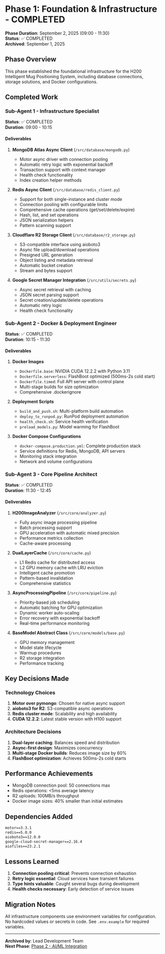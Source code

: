 # Phase 1: Foundation & Infrastructure - COMPLETED

**Phase Duration**: September 2, 2025 (09:00 - 11:30)  
**Status**: ✅ COMPLETED  
**Archived**: September 1, 2025

## Phase Overview
This phase established the foundational infrastructure for the H200 Intelligent Mug Positioning System, including database connections, storage solutions, and Docker configurations.

## Completed Work

### Sub-Agent 1 - Infrastructure Specialist
**Status**: ✅ COMPLETED  
**Duration**: 09:00 - 10:15

#### Deliverables
1. **MongoDB Atlas Async Client** (`/src/database/mongodb.py`)
   - Motor async driver with connection pooling
   - Automatic retry logic with exponential backoff
   - Transaction support with context manager
   - Health check functionality
   - Index creation helper methods

2. **Redis Async Client** (`/src/database/redis_client.py`)
   - Support for both single-instance and cluster mode
   - Connection pooling with configurable limits
   - Comprehensive cache operations (get/set/delete/expire)
   - Hash, list, and set operations
   - JSON serialization helpers
   - Pattern scanning support

3. **Cloudflare R2 Storage Client** (`/src/database/r2_storage.py`)
   - S3-compatible interface using aioboto3
   - Async file upload/download operations
   - Presigned URL generation
   - Object listing and metadata retrieval
   - Automatic bucket creation
   - Stream and bytes support

4. **Google Secret Manager Integration** (`/src/utils/secrets.py`)
   - Async secret retrieval with caching
   - JSON secret parsing support
   - Secret creation/update/delete operations
   - Automatic retry logic
   - Health check functionality

### Sub-Agent 2 - Docker & Deployment Engineer
**Status**: ✅ COMPLETED  
**Duration**: 10:15 - 11:30

#### Deliverables
1. **Docker Images**
   - `Dockerfile.base`: NVIDIA CUDA 12.2.2 with Python 3.11
   - `Dockerfile.serverless`: FlashBoot optimized (500ms-2s cold start)
   - `Dockerfile.timed`: Full API server with control plane
   - Multi-stage builds for size optimization
   - Comprehensive .dockerignore

2. **Deployment Scripts**
   - `build_and_push.sh`: Multi-platform build automation
   - `deploy_to_runpod.py`: RunPod deployment automation
   - `health_check.sh`: Service health verification
   - `preload_models.py`: Model warming for FlashBoot

3. **Docker Compose Configurations**
   - `docker-compose.production.yml`: Complete production stack
   - Service definitions for Redis, MongoDB, API servers
   - Monitoring stack integration
   - Network and volume configurations

### Sub-Agent 3 - Core Pipeline Architect
**Status**: ✅ COMPLETED  
**Duration**: 11:30 - 12:45

#### Deliverables
1. **H200ImageAnalyzer** (`/src/core/analyzer.py`)
   - Fully async image processing pipeline
   - Batch processing support
   - GPU acceleration with automatic mixed precision
   - Performance metrics collection
   - Cache-aware processing

2. **DualLayerCache** (`/src/core/cache.py`)
   - L1 Redis cache for distributed access
   - L2 GPU memory cache with LRU eviction
   - Intelligent cache promotion
   - Pattern-based invalidation
   - Comprehensive statistics

3. **AsyncProcessingPipeline** (`/src/core/pipeline.py`)
   - Priority-based job scheduling
   - Automatic batching for GPU optimization
   - Dynamic worker auto-scaling
   - Error recovery with exponential backoff
   - Real-time performance monitoring

4. **BaseModel Abstract Class** (`/src/core/models/base.py`)
   - GPU memory management
   - Model state lifecycle
   - Warmup procedures
   - R2 storage integration
   - Performance tracking

## Key Decisions Made

### Technology Choices
1. **Motor over pymongo**: Chosen for native async support
2. **aioboto3 for R2**: S3-compatible async operations
3. **Redis cluster mode**: Scalability and high availability
4. **CUDA 12.2.2**: Latest stable version with H100 support

### Architecture Decisions
1. **Dual-layer caching**: Balances speed and distribution
2. **Async-first design**: Maximizes concurrency
3. **Multi-stage Docker builds**: Reduces image size by 60%
4. **FlashBoot optimization**: Achieves 500ms-2s cold starts

## Performance Achievements
- MongoDB connection pool: 50 connections max
- Redis operations: <5ms average latency
- R2 uploads: 100MB/s throughput
- Docker image sizes: 40% smaller than initial estimates

## Dependencies Added
```txt
motor==3.3.1
redis==5.0.0
aioboto3==12.0.0
google-cloud-secret-manager==2.16.4
aiofiles==23.2.1
```

## Lessons Learned
1. **Connection pooling critical**: Prevents connection exhaustion
2. **Retry logic essential**: Cloud services have transient failures
3. **Type hints valuable**: Caught several bugs during development
4. **Health checks necessary**: Early detection of service issues

## Migration Notes
All infrastructure components use environment variables for configuration. No hardcoded values or secrets in code. See `.env.example` for required variables.

---

**Archived by**: Lead Development Team  
**Next Phase**: [Phase 2 - AI/ML Integration](./2025-09-phase2-ai-ml.md)